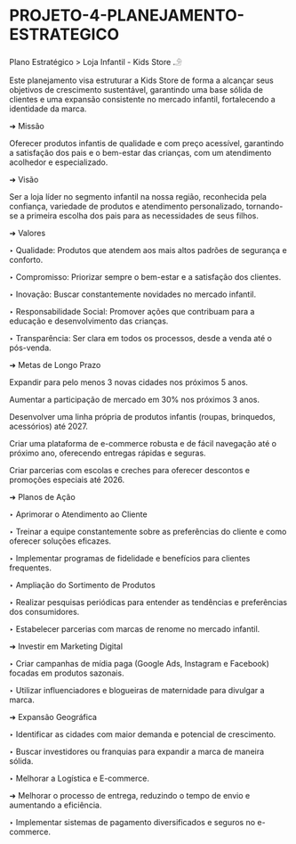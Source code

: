 # PROJETO-4-PLANEJAMENTO-ESTRATEGICO

Plano Estratégico > Loja Infantil - Kids Store 𓄂

Este planejamento visa estruturar a Kids Store de forma a alcançar seus objetivos de crescimento sustentável, garantindo uma base sólida de clientes
e uma expansão consistente no mercado infantil, fortalecendo a identidade da marca.


➜ Missão

Oferecer produtos infantis de qualidade e com preço acessível, garantindo a satisfação dos pais e o bem-estar das crianças, com um atendimento acolhedor e especializado.


➜ Visão

Ser a loja líder no segmento infantil na nossa região, reconhecida pela confiança, variedade de produtos e atendimento personalizado, tornando-se a primeira escolha
dos pais para as necessidades de seus filhos.


➜ Valores

‣ Qualidade: Produtos que atendem aos mais altos padrões de segurança e conforto.

‣ Compromisso: Priorizar sempre o bem-estar e a satisfação dos clientes.

‣ Inovação: Buscar constantemente novidades no mercado infantil.

‣ Responsabilidade Social: Promover ações que contribuam para a educação e desenvolvimento das crianças.

‣ Transparência: Ser clara em todos os processos, desde a venda até o pós-venda.



➜ Metas de Longo Prazo

Expandir para pelo menos 3 novas cidades nos próximos 5 anos.

Aumentar a participação de mercado em 30% nos próximos 3 anos.

Desenvolver uma linha própria de produtos infantis (roupas, brinquedos, acessórios) até 2027.

Criar uma plataforma de e-commerce robusta e de fácil navegação até o próximo ano, oferecendo entregas rápidas e seguras.

Criar parcerias com escolas e creches para oferecer descontos e promoções especiais até 2026.


➜ Planos de Ação

‣ Aprimorar o Atendimento ao Cliente

‣ Treinar a equipe constantemente sobre as preferências do cliente e como oferecer soluções eficazes.

‣ Implementar programas de fidelidade e benefícios para clientes frequentes.

‣ Ampliação do Sortimento de Produtos

‣ Realizar pesquisas periódicas para entender as tendências e preferências dos consumidores.

‣ Estabelecer parcerias com marcas de renome no mercado infantil.



➜ Investir em Marketing Digital

‣ Criar campanhas de mídia paga (Google Ads, Instagram e Facebook) focadas em produtos sazonais.

‣ Utilizar influenciadores e blogueiras de maternidade para divulgar a marca.


➜ Expansão Geográfica

‣ Identificar as cidades com maior demanda e potencial de crescimento.

‣ Buscar investidores ou franquias para expandir a marca de maneira sólida.

‣ Melhorar a Logística e E-commerce.


➜ Melhorar o processo de entrega, reduzindo o tempo de envio e aumentando a eficiência.

‣ Implementar sistemas de pagamento diversificados e seguros no e-commerce.
